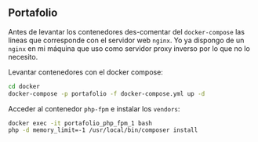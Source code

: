 ## Portafolio

Antes de levantar los contenedores des-comentar del `docker-compose` las lineas que corresponde con el servidor web `nginx`. Yo ya dispongo de un `nginx` en mi máquina que uso como servidor proxy inverso por lo que no lo necesito.

Levantar contenedores con el docker compose:

```bash
cd docker
docker-compose -p portafolio -f docker-compose.yml up -d
```

Acceder al contenedor `php-fpm` e instalar los `vendors`:

```bash
docker exec -it portafolio_php_fpm_1 bash
php -d memory_limit=-1 /usr/local/bin/composer install
```

